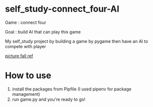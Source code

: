 # self_study-connect_four-AI
Game : connect four

Goal : build AI that can play this game

My self_study project by building a game by pygame then have an AI to compete with player

[picture fall ref](https://stackoverflow.com/questions/46657585/pygame-how-do-i-make-my-image-fall)

# How to use
1. install the packages from Pipfile 
(I used pipenv for package management)
2. run game.py and you're ready to go!